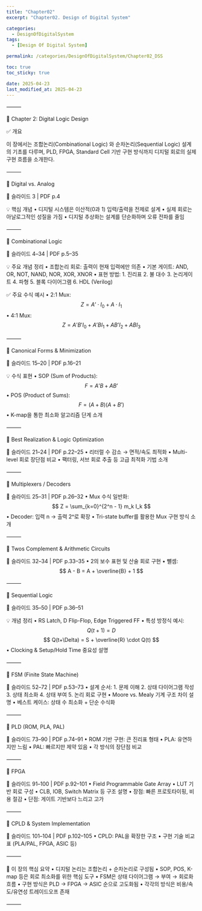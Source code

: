 ```yaml
---
title: "Chapter02"
excerpt: "Chapter02. Design of Digital System"

categories:
  - DesignOfDigitalSystem
tags:
  - [Design Of Digital System]

permalink: /categories/DesignOfDigitalSystem/Chapter02_DSS

toc: true
toc_sticky: true

date: 2025-04-23
last_modified_at: 2025-04-23
---
```



⸻

📘 Chapter 2: Digital Logic Design

✅ 개요

이 장에서는 조합논리(Combinational Logic) 와 순차논리(Sequential Logic) 설계의 기초를 다루며, PLD, FPGA, Standard Cell 기반 구현 방식까지 디지털 회로의 실제 구현 흐름을 소개한다.

⸻

🔹 Digital vs. Analog

📄 슬라이드 3 | PDF p.4

💡 핵심 개념
	•	디지털 시스템은 이산적(0과 1) 입력/출력을 전제로 설계
	•	실제 회로는 아날로그적인 성질을 가짐
	•	디지털 추상화는 설계를 단순화하며 오류 전파를 줄임

⸻

🔹 Combinational Logic

📄 슬라이드 4–34 | PDF p.5–35

💡 주요 개념 정리
	•	조합논리 회로: 출력이 현재 입력에만 의존
	•	기본 게이트: AND, OR, NOT, NAND, NOR, XOR, XNOR
	•	표현 방법:
	1.	진리표
	2.	불 대수
	3.	논리게이트
	4.	파형
	5.	블록 다이어그램
	6.	HDL (Verilog)

✅ 주요 수식 예시
	•	2:1 Mux:
$$ Z = A’ \cdot I_0 + A \cdot I_1 $$
	•	4:1 Mux:
$$ Z = A’B’I_0 + A’BI_1 + AB’I_2 + ABI_3 $$

⸻

🔹 Canonical Forms & Minimization

📄 슬라이드 15–20 | PDF p.16–21

💡 수식 표현
	•	SOP (Sum of Products):
$$ F = A’B + AB’ $$
	•	POS (Product of Sums):
$$ F = (A + B)(A + B’) $$
	•	K-map을 통한 최소화 알고리즘 단계 소개

⸻

🔹 Best Realization & Logic Optimization

📄 슬라이드 21–24 | PDF p.22–25
	•	리터럴 수 감소 → 면적/속도 최적화
	•	Multi-level 회로 장단점 비교
	•	팩터링, 서브 회로 추출 등 고급 최적화 기법 소개

⸻

🔹 Multiplexers / Decoders

📄 슬라이드 25–31 | PDF p.26–32
	•	Mux 수식 일반화:
$$ Z = \sum_{k=0}^{2^n - 1} m_k I_k $$
	•	Decoder: 입력 n → 출력 2ⁿ로 확장
	•	Tri-state buffer를 활용한 Mux 구현 방식 소개

⸻

🔹 Twos Complement & Arithmetic Circuits

📄 슬라이드 32–34 | PDF p.33–35
	•	2의 보수 표현 및 산술 회로 구현
	•	뺄셈:
$$ A - B = A + \overline{B} + 1 $$

⸻

🔹 Sequential Logic

📄 슬라이드 35–50 | PDF p.36–51

💡 개념 정리
	•	RS Latch, D Flip-Flop, Edge Triggered FF
	•	특성 방정식 예시:
$$ Q(t+1) = D $$
$$ Q(t+\Delta) = S + \overline{R} \cdot Q(t) $$
	•	Clocking & Setup/Hold Time 중요성 설명

⸻

🔹 FSM (Finite State Machine)

📄 슬라이드 52–72 | PDF p.53–73
	•	설계 순서:
	1.	문제 이해
	2.	상태 다이어그램 작성
	3.	상태 최소화
	4.	상태 부여
	5.	논리 회로 구현
	•	Moore vs. Mealy 기계 구조 차이 설명
	•	베스트 케이스: 상태 수 최소화 + 단순 수식화

⸻

🔹 PLD (ROM, PLA, PAL)

📄 슬라이드 73–90 | PDF p.74–91
	•	ROM 기반 구현: 큰 진리표 형태
	•	PLA: 유연하지만 느림
	•	PAL: 빠르지만 제약 있음
	•	각 방식의 장단점 비교

⸻

🔹 FPGA

📄 슬라이드 91–100 | PDF p.92–101
	•	Field Programmable Gate Array
	•	LUT 기반 회로 구성
	•	CLB, IOB, Switch Matrix 등 구조 설명
	•	장점: 빠른 프로토타이핑, 비용 절감
	•	단점: 게이트 기반보다 느리고 고가

⸻

🔹 CPLD & System Implementation

📄 슬라이드 101–104 | PDF p.102–105
	•	CPLD: PAL을 확장한 구조
	•	구현 기술 비교표 (PLA/PAL, FPGA, ASIC 등)

⸻

📌 이 장의 핵심 요약
	•	디지털 논리는 조합논리 + 순차논리로 구성됨
	•	SOP, POS, K-map 등은 회로 최소화를 위한 핵심 도구
	•	FSM은 상태 다이어그램 → 부여 → 회로화 흐름
	•	구현 방식은 PLD → FPGA → ASIC 순으로 고도화됨
	•	각각의 방식은 비용/속도/유연성 트레이드오프 존재

⸻
